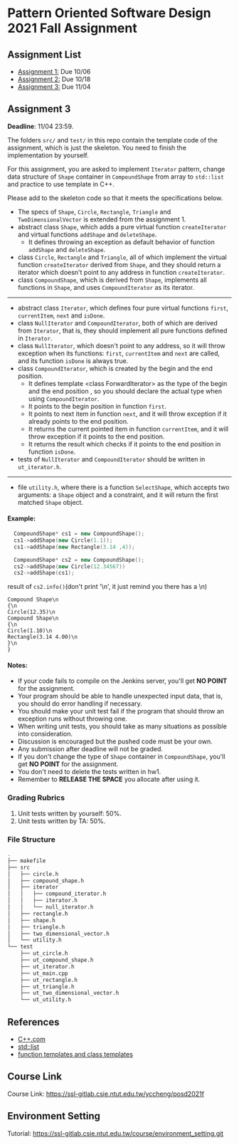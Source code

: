 # Pattern Oriented Software Design 2021 Fall Assignment

## Assignment List
- [Assignment 1:](Assignment1.md) Due 10/06
- [Assignment 2:](Assignment2.md) Due 10/18
- [Assignment 3:](Assignment3.md) Due 11/04

## Assignment 3

__Deadline__: 11/04 23:59.

The folders `src/` and `test/` in this repo contain the template code of the
assignment, which is just the skeleton. 
You need to finish the implementation by yourself. 

For this assignment, you are asked to implement `Iterator` pattern, change data 
structure of `Shape` container in `CompoundShape` from array to `std::list` and 
practice to use template in C++.

Please add to the skeleton code so that it meets the specifications below.
- The specs of `Shape`, `Circle`, `Rectangle`, `Triangle` and 
  `TwoDimensionalVector` is extended from the assignment 1.
- abstract class `Shape`, which adds a pure virtual function `createIterator` 
  and virtual functions `addShape` and `deleteShape`.
  - It defines throwing an exception as default behavior of function `addShape`
    and `deleteShape`. 
- class `Circle`, `Rectangle` and `Triangle`, all of which implement the
  virtual function `createIterator` derived from `Shape`, and they should return 
  a iterator which doesn't point to any address in function `createIterator`.
- class `CompoundShape`, which is derived from `Shape`, implements all functions 
  in `Shape`, and uses `CompoundIterator` as its iterator.
---
- abstract class `Iterator`, which defines four pure virtual functions `first`, 
  `currentItem`, `next` and `isDone`.
- class `NullIterator` and `CompoundIterator`, both of which are derived from
  `Iterator`, that is, they should implement all pure functions defined in 
  `Iterator`.
- class `NullIterator`, which doesn't point to any address, so it will throw 
  exception when its functions: `first`, `currentItem` and `next` are called, 
  and its function `isDone` is always true.
- class `CompoundIterator`, which is created by the begin and the end position. 
  - It defines template \<class ForwardIterator> as the type of the begin and 
    the end position , so you should declare the actual type when using 
    `CompoundIterator`.
  - It points to the begin position in function `first`. 
  - It points to next item in function `next`, and it will throw exception if it 
    already points to the end position.
  - It returns the current pointed item in function `currentItem`, and it will 
    throw exception if it points to the end position.
  - It returns the result which checks if it points to the end position in 
    function `isDone`.
- tests of `NullIterator` and `CompoundIterator` should be written in 
  `ut_iterator.h`.
---
- file `utility.h`, where there is a function `SelectShape`, which accepts two
  arguments: a `Shape` object and a constraint, and it will return the first 
  matched `Shape` object.

#### Example:

``` c++
  CompoundShape* cs1 = new CompoundShape();
  cs1->addShape(new Circle(1.1));
  cs1->addShape(new Rectangle(3.14 ,4));

  CompoundShape* cs2 = new CompoundShape();
  cs2->addShape(new Circle(12.34567))
  cs2->addShape(cs1);
```

result of `cs2.info()`(don't print '\n', it just remind you there has a \n)
```
Compound Shape\n
{\n
Circle(12.35)\n
Compound Shape\n
{\n
Circle(1.10)\n
Rectangle(3.14 4.00)\n
}\n
}
```

#### Notes:
- If your code fails to compile on the Jenkins server, you'll get **NO POINT** 
  for the assignment.
- Your program should be able to handle unexpected input data, that is, you
  should do error handling if necessary.
- You should make your unit test fail if the program that should throw an 
  exception runs without throwing one.
- When writing unit tests, you should take as many situations as possible into
  consideration.
- Discussion is encouraged but the pushed code must be your own.
- Any submission after deadline will not be graded.
- If you don't change the type of `Shape` container in `CompoundShape`, you'll 
  get **NO POINT** for the assignment.
- You don't need to delete the tests written in hw1.
- Remember to **RELEASE THE SPACE** you allocate after using it.

### Grading Rubrics
1. Unit tests written by yourself: 50%.
2. Unit tests written by TA: 50%.

### File Structure

  ```bash
  .
  ├── makefile
  ├── src
  │   ├── circle.h
  │   ├── compound_shape.h
  │   ├── iterator
  │   │   ├── compound_iterator.h
  │   │   ├── iterator.h
  │   │   └── null_iterator.h
  │   ├── rectangle.h
  │   ├── shape.h
  │   ├── triangle.h
  │   ├── two_dimensional_vector.h
  │   └── utility.h
  └── test
      ├── ut_circle.h
      ├── ut_compound_shape.h
      ├── ut_iterator.h
      ├── ut_main.cpp
      ├── ut_rectangle.h
      ├── ut_triangle.h
      ├── ut_two_dimensional_vector.h
      └── ut_utility.h
  ```

## References
- [C++.com](http://www.cplusplus.com/reference/)
- [std::list](http://www.cplusplus.com/reference/list/list/)
- [function templates and class templates](https://www.cplusplus.com/doc/oldtutorial/templates/)

## Course Link
Course Link: https://ssl-gitlab.csie.ntut.edu.tw/yccheng/posd2021f

## Environment Setting
Tutorial: https://ssl-gitlab.csie.ntut.edu.tw/course/environment_setting.git
